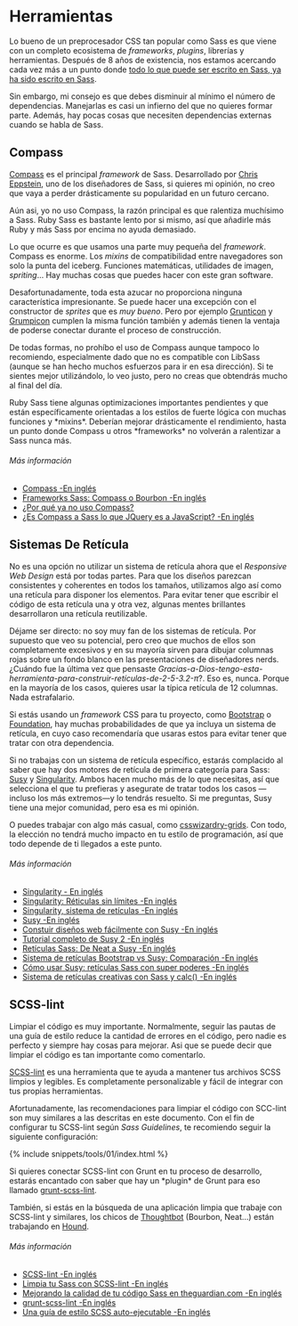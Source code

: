 
# Herramientas

Lo bueno de un preprocesador CSS tan popular como Sass es que viene con un completo ecosistema de *frameworks*, *plugins*, librerías y herramientas. Después de 8 años de existencia, nos estamos acercando cada vez más a un punto donde [todo lo que puede ser escrito en Sass, ya ha sido escrito en Sass](http://hugogiraudel.com/2014/10/27/rethinking-atwoods-law/).

Sin embargo, mi consejo es que debes disminuir al mínimo el número de dependencias. Manejarlas es casi un infierno del que no quieres formar parte. Además, hay pocas cosas que necesiten dependencias externas cuando se habla de Sass.

## Compass

[Compass](http://compass-style.org/) es el principal *framework* de Sass. Desarrollado por [Chris Eppstein](https://twitter.com/chriseppstein), uno de los diseñadores de Sass, si quieres mi opinión, no creo que vaya a perder drásticamente su popularidad en un futuro cercano.

Aún asi, yo no uso Compass, la razón principal es que ralentiza muchísimo a Sass. Ruby Sass es bastante lento por si mismo, así que añadirle más Ruby y más Sass por encima no ayuda demasiado.

Lo que ocurre es que usamos una parte muy pequeña del *framework*. Compass es enorme. Los *mixins* de compatibilidad entre navegadores son solo la punta del iceberg. Funciones matemáticas, utilidades de imagen, *spriting*… Hay muchas cosas que puedes hacer con este gran software.

Desafortunadamente, toda esta azucar no proporciona ninguna característica impresionante. Se puede hacer una excepción con el constructor de *sprites* que es *muy bueno*. Pero por ejemplo [Grunticon](https://github.com/filamentgroup/grunticon) y [Grumpicon](http://grumpicon.com/) cumplen la misma función también y además tienen la ventaja de poderse conectar durante el proceso de construcción.

De todas formas, no prohíbo el uso de Compass aunque tampoco lo recomiendo, especialmente dado que no es compatible con LibSass (aunque se han hecho muchos esfuerzos para ir en esa dirección). Si te sientes mejor utilizándolo, lo veo justo, pero no creas que obtendrás mucho al final del día.

<div class="note">
  <p>Ruby Sass tiene algunas optimizaciones importantes pendientes y que están específicamente orientadas a los estilos de fuerte lógica con muchas funciones y *mixins*. Deberían mejorar drásticamente el rendimiento, hasta un punto donde Compass u otros *frameworks* no volverán a ralentizar a Sass nunca más.</p>
</div>

###### Más información

* [Compass -En inglés](http://compass-style.org/)
* [Frameworks Sass: Compass o Bourbon -En inglés](http://www.sitepoint.com/compass-or-bourbon-sass-frameworks/)
* [¿Por qué ya no uso Compass?](http://www.sitepoint.com/dont-use-compass-anymore/)
* [¿Es Compass a Sass lo que JQuery es a JavaScript? -En inglés](http://www.sitepoint.com/compass-sass-jquery-javascript/)

## Sistemas De Retícula

No es una opción no utilizar un sistema de retícula ahora que el *Responsive Web Design* está por todas partes. Para que los diseños parezcan consistentes y coherentes en todos los tamaños, utilizamos algo así como una retícula para disponer los elementos. Para evitar tener que escribir el código de esta retícula una y otra vez, algunas mentes brillantes desarrollaron una retícula reutilizable.

Déjame ser directo: no soy muy fan de los sistemas de retícula. Por supuesto que veo su potencial, pero creo que muchos de ellos son completamente excesivos y en su mayoría sirven para dibujar columnas rojas sobre un fondo blanco en las presentaciones de diseñadores nerds. ¿Cuándo fue la última vez que pensaste *Gracias-a-Dios-tengo-esta-herramienta-para-construir-retículas-de-2-5-3.2-π*?. Eso es, nunca. Porque en la mayoría de los casos, quieres usar la típica retícula de 12 columnas. Nada estrafalario.

Si estás usando un *framework* CSS para tu proyecto, como [Bootstrap](http://getbootstrap.com/) o [Foundation](http://foundation.zurb.com/), hay muchas probabilidades de que ya incluya un sistema de retícula, en cuyo caso recomendaría que usaras estos para evitar tener que tratar con otra dependencia.

Si no trabajas con un sistema de retícula específico, estarás complacido al saber que hay dos motores de retícula de primera categoría para Sass: [Susy](http://susy.oddbird.net/) y [Singularity](http://singularity.gs/). Ambos hacen mucho más de lo que necesitas, así que selecciona el que tu prefieras y asegurate de tratar todos los casos &mdash;incluso los más extremos&mdash;y lo tendrás resuelto. Si me preguntas, Susy tiene una mejor comunidad, pero esa es mi opinión.

O puedes trabajar con algo más casual, como [csswizardry-grids](https://github.com/csswizardry/csswizardry-grids). Con todo, la elección no tendrá mucho impacto en tu estilo de programación, así que todo depende de ti llegados a este punto.

###### Más información

* [Singularity - En inglés](http://singularity.gs/)
* [Singularity: Réticulas sin límites -En inglés](http://fourword.fourkitchens.com/article/singularity-grids-without-limits)
* [Singularity, sistema de retículas -En inglés](http://www.mediacurrent.com/blog/singularity-grid-system)
* [Susy -En inglés](http://susy.oddbird.net/)
* [Constuir diseños web fácilmente con Susy -En inglés](http://css-tricks.com/build-web-layouts-easily-susy/)
* [Tutorial completo de Susy 2 -En inglés](http://www.zell-weekeat.com/susy2-tutorial/)
* [Retículas Sass: De Neat a Susy -En inglés](http://www.sitepoint.com/sass-grids-neat-susy/)
* [Sistema de retículas Bootstrap vs Susy: Comparación -En inglés](http://www.sitepoint.com/bootstraps-grid-system-vs-susy-comparison/)
* [Cómo usar Susy: retículas Sass con super poderes -En inglés](http://webdesign.tutsplus.com/tutorials/how-to-use-susy-superpowered-sass-grids--cms-22744)
* [Sistema de retículas creativas con Sass y calc() -En inglés](http://www.sitepoint.com/creative-grid-system-sass-calc/)

## SCSS-lint

Limpiar el código es muy importante. Normalmente, seguir las pautas de una guía de estilo reduce la cantidad de errores en el código, pero nadie es perfecto y siempre hay cosas para mejorar. Asi que se puede decir que limpiar el código es tan importante como comentarlo.

[SCSS-lint](https://github.com/causes/scss-lint) es una herramienta que te ayuda a mantener tus archivos SCSS limpios y legibles. Es completamente personalizable y fácil de integrar con tus propias herramientas.

Afortunadamente, las recomendaciones para limpiar el código con SCC-lint son muy similares a las descritas en este documento. Con el fin de configurar tu SCSS-lint según *Sass Guidelines*, te recomiendo seguir la siguiente configuración:

{% include snippets/tools/01/index.html %}

<div class="note">
  <p>Si quieres conectar SCSS-lint con Grunt en tu proceso de desarrollo, estarás encantado con saber que hay un *plugin* de Grunt para eso llamado <a href="https://github.com/ahmednuaman/grunt-scss-lint">grunt-scss-lint</a>.</p>
  <p>También, si estás en la búsqueda de una aplicación limpia que trabaje con SCSS-lint y similares, los chicos de <a href="http://thoughtbot.com/">Thoughtbot</a> (Bourbon, Neat…) están trabajando en <a href="https://houndci.com/">Hound</a>.</p>
</div>

###### Más información

* [SCSS-lint -En inglés](https://github.com/causes/scss-lint)
* [Limpia tu Sass con SCSS-lint -En inglés](http://blog.martinhujer.cz/clean-up-your-sass-with-scss-lint/)
* [Mejorando la calidad de tu código Sass en theguardian.com -En inglés](http://www.theguardian.com/info/developer-blog/2014/may/13/improving-sass-code-quality-on-theguardiancom)
* [grunt-scss-lint -En inglés](https://github.com/ahmednuaman/grunt-scss-lint)
* [Una guía de estilo SCSS auto-ejecutable -En inglés](http://davidtheclark.com/scss-lint-styleguide/)

